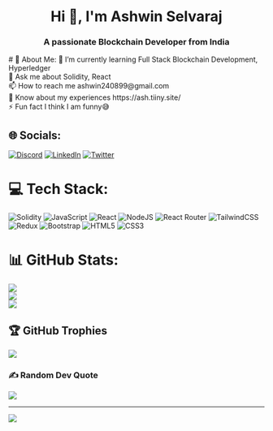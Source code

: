 <h1 align="center">Hi 👋, I'm Ashwin Selvaraj</h1>
<h3 align="center">A passionate Blockchain Developer from India</h3>
# 💫 About Me:
🌱 I’m currently learning Full Stack Blockchain Development, Hyperledger<br>💬 Ask me about Solidity, React<br>📫 How to reach me ashwin240899@gmail.com<br>📄 Know about my experiences https://ash.tiiny.site/<br>⚡ Fun fact I think I am funny😅


## 🌐 Socials:
[![Discord](https://img.shields.io/badge/Discord-%237289DA.svg?logo=discord&logoColor=white)](https://discord.gg/https://discord.gg/vYkPRSHD) [![LinkedIn](https://img.shields.io/badge/LinkedIn-%230077B5.svg?logo=linkedin&logoColor=white)](https://linkedin.com/in/ashwin-s-18992b193) [![Twitter](https://img.shields.io/badge/Twitter-%231DA1F2.svg?logo=Twitter&logoColor=white)](https://twitter.com/ashontech_) 

# 💻 Tech Stack:
![Solidity](https://img.shields.io/badge/Solidity-%23363636.svg?style=for-the-badge&logo=solidity&logoColor=white) ![JavaScript](https://img.shields.io/badge/javascript-%23323330.svg?style=for-the-badge&logo=javascript&logoColor=%23F7DF1E) ![React](https://img.shields.io/badge/react-%2320232a.svg?style=for-the-badge&logo=react&logoColor=%2361DAFB) ![NodeJS](https://img.shields.io/badge/node.js-6DA55F?style=for-the-badge&logo=node.js&logoColor=white) ![React Router](https://img.shields.io/badge/React_Router-CA4245?style=for-the-badge&logo=react-router&logoColor=white) ![TailwindCSS](https://img.shields.io/badge/tailwindcss-%2338B2AC.svg?style=for-the-badge&logo=tailwind-css&logoColor=white) ![Redux](https://img.shields.io/badge/redux-%23593d88.svg?style=for-the-badge&logo=redux&logoColor=white) ![Bootstrap](https://img.shields.io/badge/bootstrap-%23563D7C.svg?style=for-the-badge&logo=bootstrap&logoColor=white) ![HTML5](https://img.shields.io/badge/html5-%23E34F26.svg?style=for-the-badge&logo=html5&logoColor=white) ![CSS3](https://img.shields.io/badge/css3-%231572B6.svg?style=for-the-badge&logo=css3&logoColor=white)
# 📊 GitHub Stats:
![](https://github-readme-stats.vercel.app/api?username=Ashwin-Selvaraj&theme=radical&hide_border=false&include_all_commits=true&count_private=true)<br/>
![](https://github-readme-streak-stats.herokuapp.com/?user=Ashwin-Selvaraj&theme=radical&hide_border=false)<br/>
![](https://github-readme-stats.vercel.app/api/top-langs/?username=Ashwin-Selvaraj&theme=radical&hide_border=false&include_all_commits=true&count_private=true&layout=compact)

## 🏆 GitHub Trophies
![](https://github-profile-trophy.vercel.app/?username=Ashwin-Selvaraj&theme=radical&no-frame=false&no-bg=true&margin-w=4)

### ✍️ Random Dev Quote
![](https://quotes-github-readme.vercel.app/api?type=horizontal&theme=radical)

---
[![](https://visitcount.itsvg.in/api?id=Ashwin-Selvaraj&icon=0&color=0)](https://visitcount.itsvg.in)

<!-- Proudly created with GPRM ( https://gprm.itsvg.in ) -->

